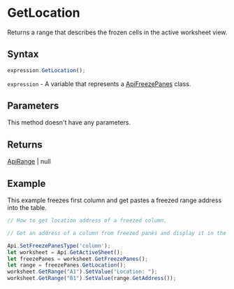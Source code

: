 # GetLocation

Returns a range that describes the frozen cells in the active worksheet view.

## Syntax

```javascript
expression.GetLocation();
```

`expression` - A variable that represents a [ApiFreezePanes](../ApiFreezePanes.md) class.

## Parameters

This method doesn't have any parameters.

## Returns

[ApiRange](../../ApiRange/ApiRange.md) \| null

## Example

This example freezes first column and get pastes a freezed range address into the table.

```javascript editor-xlsx
// How to get location address of a freezed column.

// Get an address of a column from freezed panes and display it in the worksheet.

Api.SetFreezePanesType('column');
let worksheet = Api.GetActiveSheet();
let freezePanes = worksheet.GetFreezePanes();
let range = freezePanes.GetLocation();
worksheet.GetRange("A1").SetValue("Location: ");
worksheet.GetRange("B1").SetValue(range.GetAddress());
```
